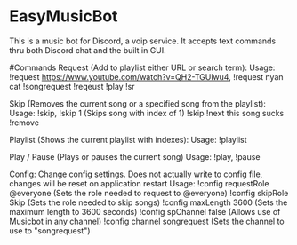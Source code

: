 # EasyMusicBot
This is a music bot for Discord, a voip service. It accepts text commands thru both Discord chat and the built in GUI.

#Commands
Request (Add to playlist either URL or search term):
Usage: !request https://www.youtube.com/watch?v=QH2-TGUlwu4, !request nyan cat
  !songrequest
  !reqeust
  !play
  !sr

Skip (Removes the current song or a specified song from the playlist):
Usage: !skip, !skip 1 (Skips song with index of 1)
  !skip
  !next
  this song sucks
  !remove

Playlist (Shows the current playlist with indexes):
Usage: !playlist

Play / Pause (Plays or pauses the current song)
Usage: !play, !pause

Config: Change config settings. Does not actually write to config file, changes will be reset on application restart
Usage: 
  !config requestRole @everyone (Sets the role needed to request to @everyone)
  !config skipRole Skip (Sets the role needed to skip songs)
  !config maxLength 3600 (Sets the maximum length to 3600 seconds)
  !config spChannel false (Allows use of Musicbot in any channel)
  !config channel songrequest (Sets the channel to use to "songrequest")
